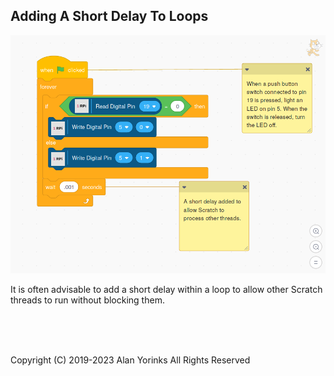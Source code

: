 ## Adding A Short Delay To Loops

![](./images/delay.png)

It is often advisable to add a short delay within a loop to allow other
Scratch threads to run without blocking them.

<br> <br> <br>


Copyright (C) 2019-2023 Alan Yorinks All Rights Reserved
